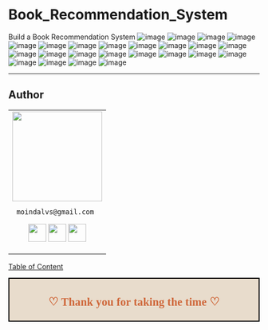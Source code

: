 # Book_Recommendation_System
Build a Book Recommendation System
![image](https://user-images.githubusercontent.com/99672298/218774741-e591b120-d510-469d-99f4-6f10eeb7b8b7.png)
![image](https://user-images.githubusercontent.com/99672298/218774774-a6cf2755-17b5-41cf-ab44-2fdb30b354b9.png)
![image](https://user-images.githubusercontent.com/99672298/218774797-7275cdd9-95a7-49d5-9f3d-83ccff2ec685.png)
![image](https://user-images.githubusercontent.com/99672298/218774816-13b24f91-e6e3-49bd-9f4e-1dc1cb92b1f9.png)
![image](https://user-images.githubusercontent.com/99672298/218774829-3ddd1f63-e836-4482-ba5b-efb8433f2bb3.png)
![image](https://user-images.githubusercontent.com/99672298/218774840-ca2b90ad-1308-40e4-a711-fc2d30dd10cf.png)
![image](https://user-images.githubusercontent.com/99672298/218774860-24ba72cc-3fb4-4b52-886d-896cf8b013b9.png)
![image](https://user-images.githubusercontent.com/99672298/218774877-186cbf37-8046-4193-8e07-bf47244a0ba2.png)
![image](https://user-images.githubusercontent.com/99672298/218774887-25ad90fe-3d6a-40ea-bb94-5155c3263893.png)
![image](https://user-images.githubusercontent.com/99672298/218774900-8269d8d5-f2f2-485b-b169-75d30fa3ec15.png)
![image](https://user-images.githubusercontent.com/99672298/218774915-e21ea2cf-1fc7-4056-8143-4ffd5c782240.png)
![image](https://user-images.githubusercontent.com/99672298/218774935-b7a272d7-31e3-4997-a3ab-514e6d081695.png)
![image](https://user-images.githubusercontent.com/99672298/218774953-c980e99d-f94a-46f7-8efa-32bd2b821216.png)
![image](https://user-images.githubusercontent.com/99672298/218774967-e1640784-5637-46d2-b10a-9d33dae38f0a.png)
![image](https://user-images.githubusercontent.com/99672298/218774979-c01279a7-a9d8-4eed-a31b-9befde958077.png)
![image](https://user-images.githubusercontent.com/99672298/218775109-78b7cd66-a3d9-45d7-8f9a-e6c60507667c.png)
![image](https://user-images.githubusercontent.com/99672298/218775127-6ee0e7f0-9acd-4034-9c1c-65a01d1edaf0.png)
![image](https://user-images.githubusercontent.com/99672298/218775151-ca74c59e-44a6-4784-af90-b9b53f2f3458.png)
![image](https://user-images.githubusercontent.com/99672298/218775166-e05483f4-3fb1-486b-afbf-a1921d5c792b.png)
![image](https://user-images.githubusercontent.com/99672298/218775274-b1f6335a-7841-41ce-ae4c-160258808a11.png)
![image](https://user-images.githubusercontent.com/99672298/218775285-47d26e60-783d-479d-a5d0-5eae225f5468.png)
![image](https://user-images.githubusercontent.com/99672298/218775303-b4f03ba7-28c4-43d5-a236-ea1c236d95a5.png)
![image](https://user-images.githubusercontent.com/99672298/218775327-50d5a43e-ce08-437e-8d61-158bfc6e120e.png)
![image](https://user-images.githubusercontent.com/99672298/218775338-70814cf4-1ca7-4dec-a881-cd160c29d937.png)
___

## Author

<table>
<tr>
<td>
     <img src="https://avatars.githubusercontent.com/u/99672298?v=4" width="180"/>
     
     moindalvs@gmail.com

<p align="center">
<a href = "https://github.com/MoinDalvs"><img src = "http://www.iconninja.com/files/241/825/211/round-collaboration-social-github-code-circle-network-icon.svg" width="36" height = "36"/></a>
<a href = "https://twitter.com/DalvsHubot"><img src = "https://www.shareicon.net/download/2016/07/06/107115_media.svg" width="36" height="36"/></a>
<a href = "https://www.linkedin.com/in/moin-dalvi-277b0214a//"><img src = "http://www.iconninja.com/files/863/607/751/network-linkedin-social-connection-circular-circle-media-icon.svg" width="36" height="36"/></a>
</p>
</td>
</tr> 
  </table>

[Table of Content](#0.1)

<div style="display:fill;
            border-radius: false;
            border-style: solid;
            border-color:#000000;
            border-style: false;
            border-width: 2px;
            color:#CF673A;
            font-size:15px;
            font-family: Georgia;
            background-color:#E8DCCC;
            text-align:center;
            letter-spacing:0.1px;
            padding: 0.1em;">

**<h2>♡ Thank you for taking the time ♡**
